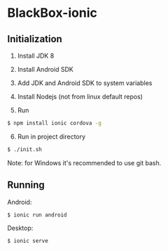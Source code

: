 BlackBox-ionic
===============

Initialization
--------------
1. Install JDK 8

2. Install Android SDK

3. Add JDK and Android SDK to system variables

4. Install Nodejs (not from linux default repos)

5. Run
```bash
$ npm install ionic cordova -g
```
6. Run in project directory
```bash
$ ./init.sh
```

Note: for Windows it's recommended to use git bash.

Running
-------

Android:
```bash
$ ionic run android
```

Desktop:
```bash
$ ionic serve
```